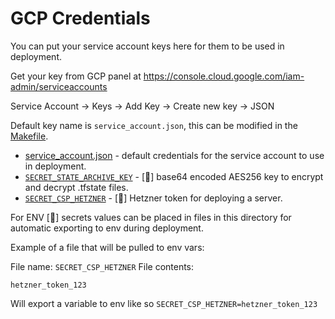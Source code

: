 # GCP Credentials

You can put your service account keys here for them to be used in deployment.

Get your key from GCP panel at https://console.cloud.google.com/iam-admin/serviceaccounts

Service Account -> Keys -> Add Key -> Create new key -> JSON

Default key name is `service_account.json`, this can be modified in the [Makefile](../Makefile).

- [service_account.json](./service_account.json) - default credentials for the service account to use in deployment.
- [`SECRET_STATE_ARCHIVE_KEY`](./SECRET_STATE_ARCHIVE_KEY) - [📃] base64 encoded AES256 key to encrypt and decrypt .tfstate files.
- [`SECRET_CSP_HETZNER`](./SECRET_CSP_HETZNER) - [📃] Hetzner token for deploying a server.

For ENV [📃] secrets values can be placed in files in this directory for automatic exporting to env during deployment.

Example of a file that will be pulled to env vars:

File name: `SECRET_CSP_HETZNER`
File contents:
```
hetzner_token_123
```

Will export a variable to env like so `SECRET_CSP_HETZNER=hetzner_token_123`
